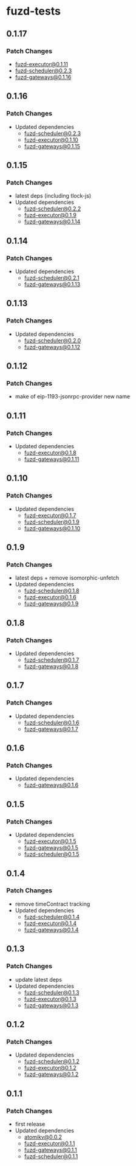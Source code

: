 # fuzd-tests

## 0.1.17

### Patch Changes

- fuzd-executor@0.1.11
- fuzd-scheduler@0.2.3
- fuzd-gateways@0.1.16

## 0.1.16

### Patch Changes

- Updated dependencies
  - fuzd-scheduler@0.2.3
  - fuzd-executor@0.1.10
  - fuzd-gateways@0.1.15

## 0.1.15

### Patch Changes

- latest deps (including tlock-js)
- Updated dependencies
  - fuzd-scheduler@0.2.2
  - fuzd-executor@0.1.9
  - fuzd-gateways@0.1.14

## 0.1.14

### Patch Changes

- Updated dependencies
  - fuzd-scheduler@0.2.1
  - fuzd-gateways@0.1.13

## 0.1.13

### Patch Changes

- Updated dependencies
  - fuzd-scheduler@0.2.0
  - fuzd-gateways@0.1.12

## 0.1.12

### Patch Changes

- make of eip-1193-jsonrpc-provider new name

## 0.1.11

### Patch Changes

- Updated dependencies
  - fuzd-executor@0.1.8
  - fuzd-gateways@0.1.11

## 0.1.10

### Patch Changes

- Updated dependencies
  - fuzd-executor@0.1.7
  - fuzd-scheduler@0.1.9
  - fuzd-gateways@0.1.10

## 0.1.9

### Patch Changes

- latest deps + remove isomorphic-unfetch
- Updated dependencies
  - fuzd-scheduler@0.1.8
  - fuzd-executor@0.1.6
  - fuzd-gateways@0.1.9

## 0.1.8

### Patch Changes

- Updated dependencies
  - fuzd-scheduler@0.1.7
  - fuzd-gateways@0.1.8

## 0.1.7

### Patch Changes

- Updated dependencies
  - fuzd-scheduler@0.1.6
  - fuzd-gateways@0.1.7

## 0.1.6

### Patch Changes

- Updated dependencies
  - fuzd-gateways@0.1.6

## 0.1.5

### Patch Changes

- Updated dependencies
  - fuzd-executor@0.1.5
  - fuzd-gateways@0.1.5
  - fuzd-scheduler@0.1.5

## 0.1.4

### Patch Changes

- remove timeContract tracking
- Updated dependencies
  - fuzd-scheduler@0.1.4
  - fuzd-executor@0.1.4
  - fuzd-gateways@0.1.4

## 0.1.3

### Patch Changes

- update latest deps
- Updated dependencies
  - fuzd-scheduler@0.1.3
  - fuzd-executor@0.1.3
  - fuzd-gateways@0.1.3

## 0.1.2

### Patch Changes

- Updated dependencies
  - fuzd-scheduler@0.1.2
  - fuzd-executor@0.1.2
  - fuzd-gateways@0.1.2

## 0.1.1

### Patch Changes

- first release
- Updated dependencies
  - atomikv@0.0.2
  - fuzd-executor@0.1.1
  - fuzd-gateways@0.1.1
  - fuzd-scheduler@0.1.1
